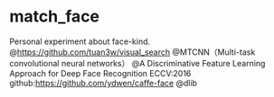 # match_face
Personal experiment about face-kind.
@https://github.com/tuan3w/visual_search
@MTCNN（Multi-task convolutional neural networks）
@A Discriminative Feature Learning Approach for Deep Face Recognition ECCV:2016 
github:https://github.com/ydwen/caffe-face
@dlib
